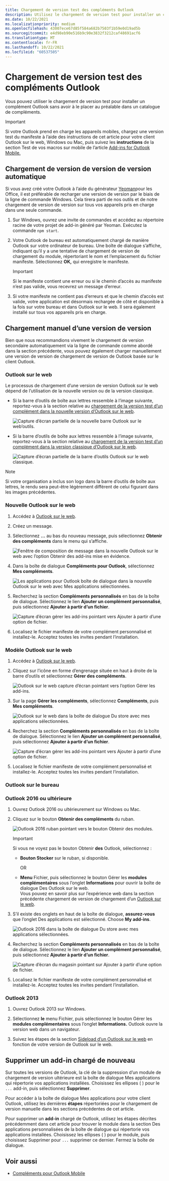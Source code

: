 ```yaml
---
title: Chargement de version test des compléments Outlook
description: Utilisez le chargement de version test pour installer un complément Outlook sans avoir à le placer au préalable dans un catalogue de compléments.
ms.date: 10/22/2021
ms.localizationpriority: medium
ms.openlocfilehash: 43007ece67d85f584a682b7503f1b59e0d19ad5b
ms.sourcegitcommit: e4d98eb90e516b9c90e3832f3212caf48691acf6
ms.translationtype: MT
ms.contentlocale: fr-FR
ms.lasthandoff: 10/22/2021
ms.locfileid: "60537505"
---
```

# <a name="sideload-outlook-add-ins-for-testing"></a>Chargement de version test des compléments Outlook

Vous pouvez utiliser le chargement de version test pour installer un complément Outlook sans avoir à le placer au préalable dans un catalogue de compléments.

> [!IMPORTANT]
> Si votre Outlook prend en charge les appareils mobiles, chargez une version test du manifeste à l’aide des instructions de cet article pour votre client Outlook sur le web, Windows ou Mac, puis suivez les **instructions** de la section Test de vos macros sur mobile de l’article [Add-ins for Outlook Mobile.](outlook-mobile-addins.md#testing-your-add-ins-on-mobile)

## <a name="sideload-automatically"></a>Chargement de version de version de version automatique

Si vous avez créé votre Outlook à l’aide du générateur [Yeoman](https://github.com/OfficeDev/generator-office)pour les Office, il est préférable de recharger une version de version par le biais de la ligne de commande Windows. Cela tirera parti de nos outils et de notre chargement de version de version sur tous vos appareils pris en charge dans une seule commande.

1. Sur Windows, ouvrez une invite de commandes et accédez au répertoire racine de votre projet de add-in généré par Yeoman. Exécutez la commande `npm start`.

1. Votre Outlook de bureau est automatiquement chargé de manière Outlook sur votre ordinateur de bureau. Une boîte de dialogue s’affiche, indiquant qu’il y a une tentative de chargement de version de chargement du module, répertoriant le nom et l’emplacement du fichier manifeste. Sélectionnez **OK,** qui enregistre le manifeste.

    > [!IMPORTANT]
    > Si le manifeste contient une erreur ou si le chemin d’accès au manifeste n’est pas valide, vous recevrez un message d’erreur.

1. Si votre manifeste ne contient pas d’erreurs et que le chemin d’accès est valide, votre application est désormais rechargée de côté et disponible à la fois sur votre bureau et dans Outlook sur le web. Il sera également installé sur tous vos appareils pris en charge.

## <a name="sideload-manually"></a>Chargement manuel d’une version de version

Bien que nous recommandions vivement le chargement de version secondaire automatiquement via la ligne de commande comme abordé dans la section précédente, vous pouvez également charger manuellement une version de version de chargement de version de Outlook basée sur le client Outlook.

### <a name="outlook-on-the-web"></a>Outlook sur le web

Le processus de chargement d’une version de version Outlook sur le web dépend de l’utilisation de la nouvelle version ou de la version classique.

- Si la barre d’outils de boîte aux lettres ressemble à l’image suivante, reportez-vous à la section relative au [chargement de la version test d’un complément dans la nouvelle version d’Outlook sur le web](#new-outlook-on-the-web).

    ![Capture d’écran partielle de la nouvelle barre Outlook sur le web’outils.](../images/outlook-on-the-web-new-toolbar.png)

- Si la barre d’outils de boîte aux lettres ressemble à l’image suivante, reportez-vous à la section relative au [chargement de la version test d’un complément dans la version classique d’Outlook sur le web](#classic-outlook-on-the-web).

    ![Capture d’écran partielle de la barre d’outils Outlook sur le web classique.](../images/outlook-on-the-web-classic-toolbar.png)

> [!NOTE]
> Si votre organisation a inclus son logo dans la barre d’outils de boîte aux lettres, le rendu sera peut-être légèrement différent de celui figurant dans les images précédentes.

### <a name="new-outlook-on-the-web"></a>Nouvelle Outlook sur le web

1. Accédez à [Outlook sur le web](https://outlook.office.com).

1. Créez un message.

1. Sélectionnez **...** au bas du nouveau message, puis sélectionnez **Obtenir des compléments** dans le menu qui s’affiche.

    ![Fenêtre de composition de message dans la nouvelle Outlook sur le web avec l’option Obtenir des add-ins mise en évidence.](../images/outlook-on-the-web-new-get-add-ins.png)

1. Dans la boîte de dialogue **Compléments pour Outlook**, sélectionnez **Mes compléments**.

    ![Les applications pour Outlook boîte de dialogue dans la nouvelle Outlook sur le web avec Mes applications sélectionnées.](../images/outlook-on-the-web-new-my-add-ins.png)

1. Recherchez la section **Compléments personnalisés** en bas de la boîte de dialogue. Sélectionnez le lien **Ajouter un complément personnalisé**, puis sélectionnez **Ajouter à partir d’un fichier**.

    ![Capture d’écran gérer les add-ins pointant vers Ajouter à partir d’une option de fichier.](../images/outlook-sideload-desktop-add-from-file.png)

1. Localisez le fichier manifeste de votre complément personnalisé et installez-le. Acceptez toutes les invites pendant l’installation.

### <a name="classic-outlook-on-the-web"></a>Modèle Outlook sur le web

1. Accédez à [Outlook sur le web](https://outlook.office.com).

1. Cliquez sur l’icône en forme d’engrenage située en haut à droite de la barre d’outils et sélectionnez **Gérer des compléments**.

    ![Outlook sur le web capture d’écran pointant vers l’option Gérer les add-ins.](../images/outlook-sideload-web-manage-integrations.png)

1. Sur la page **Gérer les compléments**, sélectionnez **Compléments**, puis **Mes compléments**.

    ![Outlook sur le web dans la boîte de dialogue Du store avec mes applications sélectionnées.](../images/outlook-sideload-store-select-add-ins.png)

1. Recherchez la section **Compléments personnalisés** en bas de la boîte de dialogue. Sélectionnez le lien **Ajouter un complément personnalisé**, puis sélectionnez **Ajouter à partir d’un fichier**.

    ![Capture d’écran gérer les add-ins pointant vers Ajouter à partir d’une option de fichier.](../images/outlook-sideload-desktop-add-from-file.png)

1. Localisez le fichier manifeste de votre complément personnalisé et installez-le. Acceptez toutes les invites pendant l’installation.

### <a name="outlook-on-the-desktop"></a>Outlook sur le bureau

### <a name="outlook-2016-or-later"></a>Outlook 2016 ou ultérieure

1. Ouvrez Outlook 2016 ou ultérieurement sur Windows ou Mac.

1. Cliquez sur le bouton **Obtenir des compléments** du ruban.

    ![Outlook 2016 ruban pointant vers le bouton Obtenir des modules.](../images/outlook-sideload-desktop-store.png)

    > [!IMPORTANT]
    > Si vous ne voyez pas le bouton Obtenir **des** Outlook, sélectionnez :
    >
    > - **Bouton Stocker** sur le ruban, si disponible.
    >
    >   OR
    >
    > - **Menu** Fichier, puis sélectionnez le bouton Gérer les **modules complémentaires** sous l’onglet **Informations** pour ouvrir la boîte de dialogue Des Outlook sur le web. <br>Vous pouvez en savoir plus sur l’expérience web dans la section précédente chargement de version de chargement d’un [Outlook sur le web](#outlook-on-the-web).

1. S’il existe des onglets en haut de la boîte de dialogue, **assurez-vous** que l’onglet Des applications est sélectionné. Choose **My add-ins**.

    ![Outlook 2016 dans la boîte de dialogue Du store avec mes applications sélectionnées.](../images/outlook-sideload-store-select-add-ins.png)

1. Recherchez la section **Compléments personnalisés** en bas de la boîte de dialogue. Sélectionnez le lien **Ajouter un complément personnalisé**, puis sélectionnez **Ajouter à partir d’un fichier**.

    ![Capture d’écran du magasin pointant sur Ajouter à partir d’une option de fichier.](../images/outlook-sideload-desktop-add-from-file.png)

1. Localisez le fichier manifeste de votre complément personnalisé et installez-le. Acceptez toutes les invites pendant l’installation.

### <a name="outlook-2013"></a>Outlook 2013

1. Ouvrez Outlook 2013 sur Windows.

1. Sélectionnez **le** menu Fichier, puis sélectionnez le bouton Gérer les **modules complémentaires** sous l’onglet **Informations.** Outlook ouvre la version web dans un navigateur.

1. Suivez les étapes de la section [Sideload d’un Outlook sur le web](#outlook-on-the-web) en fonction de votre version de Outlook sur le web.

## <a name="remove-a-sideloaded-add-in"></a>Supprimer un add-in chargé de nouveau

Sur toutes les versions de Outlook, la clé de la suppression  d’un module de chargement de version ultérieure est la boîte de dialogue Mes applications qui répertorie vos applications installées. Choisissez les ellipses ( ) pour le `...` add-in, puis sélectionnez **Supprimer**.

Pour accéder à la boîte de dialogue Mes applications pour votre client Outlook, [](#sideload-manually) utilisez les dernières **étapes** répertoriées pour le chargement de version manuelle dans les sections précédentes de cet article.

Pour supprimer un **add-in** chargé de Outlook, utilisez les étapes décrites précédemment dans cet article pour trouver le module dans la section Des applications personnalisées de la boîte de dialogue qui répertorie vos applications installées. Choisissez les ellipses ( ) pour le module, puis choisissez Supprimer pour `...` supprimer ce dernier.  Fermez la boîte de dialogue.

## <a name="see-also"></a>Voir aussi

- [Compléments pour Outlook Mobile](outlook-mobile-addins.md)